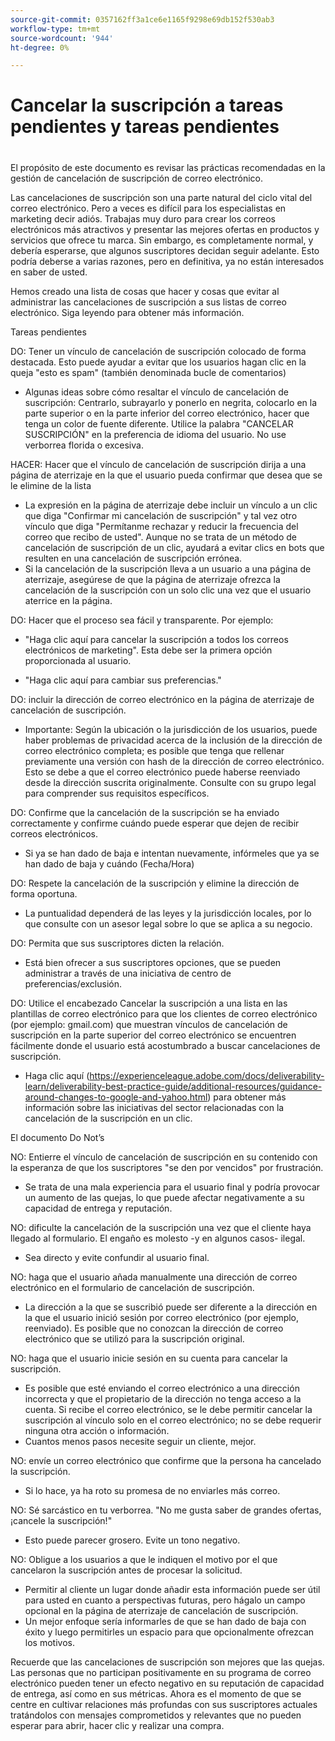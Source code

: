 ```yaml
---
source-git-commit: 0357162ff3a1ce6e1165f9298e69db152f530ab3
workflow-type: tm+mt
source-wordcount: '944'
ht-degree: 0%

---
```

# Cancelar la suscripción a tareas pendientes y tareas pendientes
#
El propósito de este documento es revisar las prácticas recomendadas en la gestión de cancelación de suscripción de correo electrónico.

Las cancelaciones de suscripción son una parte natural del ciclo vital del correo electrónico. Pero a veces es difícil para los especialistas en marketing decir adiós. Trabajas muy duro para crear los correos electrónicos más atractivos y presentar las mejores ofertas en productos y servicios que ofrece tu marca. Sin embargo, es completamente normal, y debería esperarse, que algunos suscriptores decidan seguir adelante. Esto podría deberse a varias razones, pero en definitiva, ya no están interesados en saber de usted.

Hemos creado una lista de cosas que hacer y cosas que evitar al administrar las cancelaciones de suscripción a sus listas de correo electrónico. Siga leyendo para obtener más información.

Tareas pendientes

DO: Tener un vínculo de cancelación de suscripción colocado de forma destacada. Esto puede ayudar a evitar que los usuarios hagan clic en la queja &quot;esto es spam&quot; (también denominada bucle de comentarios)

+ Algunas ideas sobre cómo resaltar el vínculo de cancelación de suscripción: Centrarlo, subrayarlo y ponerlo en negrita, colocarlo en la parte superior o en la parte inferior del correo electrónico, hacer que tenga un color de fuente diferente. Utilice la palabra &quot;CANCELAR SUSCRIPCIÓN&quot; en la preferencia de idioma del usuario. No use verborrea florida o excesiva.

HACER: Hacer que el vínculo de cancelación de suscripción dirija a una página de aterrizaje en la que el usuario pueda confirmar que desea que se le elimine de la lista

+ La expresión en la página de aterrizaje debe incluir un vínculo a un clic que diga &quot;Confirmar mi cancelación de suscripción&quot; y tal vez otro vínculo que diga &quot;Permítanme rechazar y reducir la frecuencia del correo que recibo de usted&quot;. Aunque no se trata de un método de cancelación de suscripción de un clic, ayudará a evitar clics en bots que resulten en una cancelación de suscripción errónea.
+ Si la cancelación de la suscripción lleva a un usuario a una página de aterrizaje, asegúrese de que la página de aterrizaje ofrezca la cancelación de la suscripción con un solo clic una vez que el usuario aterrice en la página.

DO: Hacer que el proceso sea fácil y transparente. Por ejemplo:

+ &quot;Haga clic aquí para cancelar la suscripción a todos los correos electrónicos de marketing&quot;. Esta debe ser la primera opción proporcionada al usuario.

+ &quot;Haga clic aquí para cambiar sus preferencias.&quot;

DO: incluir la dirección de correo electrónico en la página de aterrizaje de cancelación de suscripción.

+ Importante: Según la ubicación o la jurisdicción de los usuarios, puede haber problemas de privacidad acerca de la inclusión de la dirección de correo electrónico completa; es posible que tenga que rellenar previamente una versión con hash de la dirección de correo electrónico. Esto se debe a que el correo electrónico puede haberse reenviado desde la dirección suscrita originalmente. Consulte con su grupo legal para comprender sus requisitos específicos.

DO: Confirme que la cancelación de la suscripción se ha enviado correctamente y confirme cuándo puede esperar que dejen de recibir correos electrónicos.

+ Si ya se han dado de baja e intentan nuevamente, infórmeles que ya se han dado de baja y cuándo (Fecha/Hora)

DO: Respete la cancelación de la suscripción y elimine la dirección de forma oportuna.

+ La puntualidad dependerá de las leyes y la jurisdicción locales, por lo que consulte con un asesor legal sobre lo que se aplica a su negocio.

DO: Permita que sus suscriptores dicten la relación.

+ Está bien ofrecer a sus suscriptores opciones, que se pueden administrar a través de una iniciativa de centro de preferencias/exclusión.

DO: Utilice el encabezado Cancelar la suscripción a una lista en las plantillas de correo electrónico para que los clientes de correo electrónico (por ejemplo: gmail.com) que muestran vínculos de cancelación de suscripción en la parte superior del correo electrónico se encuentren fácilmente donde el usuario está acostumbrado a buscar cancelaciones de suscripción.

+ Haga clic aquí (https://experienceleague.adobe.com/docs/deliverability-learn/deliverability-best-practice-guide/additional-resources/guidance-around-changes-to-google-and-yahoo.html) para obtener más información sobre las iniciativas del sector relacionadas con la cancelación de la suscripción en un clic.

El documento Do Not’s


NO: Entierre el vínculo de cancelación de suscripción en su contenido con la esperanza de que los suscriptores &quot;se den por vencidos&quot; por frustración.

+ Se trata de una mala experiencia para el usuario final y podría provocar un aumento de las quejas, lo que puede afectar negativamente a su capacidad de entrega y reputación.

NO: dificulte la cancelación de la suscripción una vez que el cliente haya llegado al formulario. El engaño es molesto -y en algunos casos- ilegal.

+ Sea directo y evite confundir al usuario final.

NO: haga que el usuario añada manualmente una dirección de correo electrónico en el formulario de cancelación de suscripción.

+ La dirección a la que se suscribió puede ser diferente a la dirección en la que el usuario inició sesión por correo electrónico (por ejemplo, reenviado).  Es posible que no conozcan la dirección de correo electrónico que se utilizó para la suscripción original.

NO: haga que el usuario inicie sesión en su cuenta para cancelar la suscripción.

+ Es posible que esté enviando el correo electrónico a una dirección incorrecta y que el propietario de la dirección no tenga acceso a la cuenta.  Si recibe el correo electrónico, se le debe permitir cancelar la suscripción al vínculo solo en el correo electrónico; no se debe requerir ninguna otra acción o información.
+ Cuantos menos pasos necesite seguir un cliente, mejor.

NO: envíe un correo electrónico que confirme que la persona ha cancelado la suscripción.

+ Si lo hace, ya ha roto su promesa de no enviarles más correo.

NO: Sé sarcástico en tu verborrea. &quot;No me gusta saber de grandes ofertas, ¡cancele la suscripción!&quot;

+ Esto puede parecer grosero. Evite un tono negativo.

NO: Obligue a los usuarios a que le indiquen el motivo por el que cancelaron la suscripción antes de procesar la solicitud.

+ Permitir al cliente un lugar donde añadir esta información puede ser útil para usted en cuanto a perspectivas futuras, pero hágalo un campo opcional en la página de aterrizaje de cancelación de suscripción.
+ Un mejor enfoque sería informarles de que se han dado de baja con éxito y luego permitirles un espacio para que opcionalmente ofrezcan los motivos.

Recuerde que las cancelaciones de suscripción son mejores que las quejas. Las personas que no participan positivamente en su programa de correo electrónico pueden tener un efecto negativo en su reputación de capacidad de entrega, así como en sus métricas. Ahora es el momento de que se centre en cultivar relaciones más profundas con sus suscriptores actuales tratándolos con mensajes comprometidos y relevantes que no pueden esperar para abrir, hacer clic y realizar una compra.
